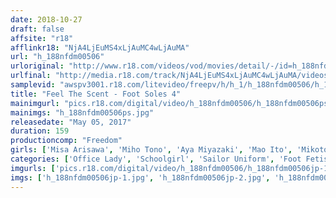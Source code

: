 ```yaml
---
date: 2018-10-27
draft: false
affsite: "r18"
afflinkr18: "NjA4LjEuMS4xLjAuMC4wLjAuMA"
url: "h_188nfdm00506"
urloriginal: "http://www.r18.com/videos/vod/movies/detail/-/id=h_188nfdm00506"
urlfinal: "http://media.r18.com/track/NjA4LjEuMS4xLjAuMC4wLjAuMA/videos/vod/movies/detail/-/id=h_188nfdm00506"
samplevid: "awspv3001.r18.com/litevideo/freepv/h/h_1/h_188nfdm00506/h_188nfdm00506_dmb_w.mp4"
title: "Feel The Scent - Foot Soles 4"
mainimgurl: "pics.r18.com/digital/video/h_188nfdm00506/h_188nfdm00506ps.jpg"
mainimgs: "h_188nfdm00506ps.jpg"
releasedate: "May 05, 2017"
duration: 159
productioncomp: "Freedom"
girls: ['Misa Arisawa', 'Miho Tono', 'Aya Miyazaki', 'Mao Ito', 'Mikoto Mifune', 'Ayaha Seino', 'Jun Izumi', 'Arare Nishiguchi', 'Yukino Shinohara', 'Mizuna Wakatsuki']
categories: ['Office Lady', 'Schoolgirl', 'Sailor Uniform', 'Foot Fetish', 'Other Fetishes', 'Masochist Man', 'Hi-Def']
imgurls: ['pics.r18.com/digital/video/h_188nfdm00506/h_188nfdm00506jp-1.jpg', 'pics.r18.com/digital/video/h_188nfdm00506/h_188nfdm00506jp-2.jpg', 'pics.r18.com/digital/video/h_188nfdm00506/h_188nfdm00506jp-3.jpg', 'pics.r18.com/digital/video/h_188nfdm00506/h_188nfdm00506jp-4.jpg', 'pics.r18.com/digital/video/h_188nfdm00506/h_188nfdm00506jp-5.jpg', 'pics.r18.com/digital/video/h_188nfdm00506/h_188nfdm00506jp-6.jpg', 'pics.r18.com/digital/video/h_188nfdm00506/h_188nfdm00506jp-7.jpg', 'pics.r18.com/digital/video/h_188nfdm00506/h_188nfdm00506jp-8.jpg', 'pics.r18.com/digital/video/h_188nfdm00506/h_188nfdm00506jp-9.jpg', 'pics.r18.com/digital/video/h_188nfdm00506/h_188nfdm00506jp-10.jpg', 'pics.r18.com/digital/video/h_188nfdm00506/h_188nfdm00506jp-11.jpg', 'pics.r18.com/digital/video/h_188nfdm00506/h_188nfdm00506jp-12.jpg', 'pics.r18.com/digital/video/h_188nfdm00506/h_188nfdm00506jp-13.jpg', 'pics.r18.com/digital/video/h_188nfdm00506/h_188nfdm00506jp-14.jpg', 'pics.r18.com/digital/video/h_188nfdm00506/h_188nfdm00506jp-15.jpg', 'pics.r18.com/digital/video/h_188nfdm00506/h_188nfdm00506jp-16.jpg', 'pics.r18.com/digital/video/h_188nfdm00506/h_188nfdm00506jp-17.jpg', 'pics.r18.com/digital/video/h_188nfdm00506/h_188nfdm00506jp-18.jpg', 'pics.r18.com/digital/video/h_188nfdm00506/h_188nfdm00506jp-19.jpg', 'pics.r18.com/digital/video/h_188nfdm00506/h_188nfdm00506jp-20.jpg']
imgs: ['h_188nfdm00506jp-1.jpg', 'h_188nfdm00506jp-2.jpg', 'h_188nfdm00506jp-3.jpg', 'h_188nfdm00506jp-4.jpg', 'h_188nfdm00506jp-5.jpg', 'h_188nfdm00506jp-6.jpg', 'h_188nfdm00506jp-7.jpg', 'h_188nfdm00506jp-8.jpg', 'h_188nfdm00506jp-9.jpg', 'h_188nfdm00506jp-10.jpg', 'h_188nfdm00506jp-11.jpg', 'h_188nfdm00506jp-12.jpg', 'h_188nfdm00506jp-13.jpg', 'h_188nfdm00506jp-14.jpg', 'h_188nfdm00506jp-15.jpg', 'h_188nfdm00506jp-16.jpg', 'h_188nfdm00506jp-17.jpg', 'h_188nfdm00506jp-18.jpg', 'h_188nfdm00506jp-19.jpg', 'h_188nfdm00506jp-20.jpg']
---
```

